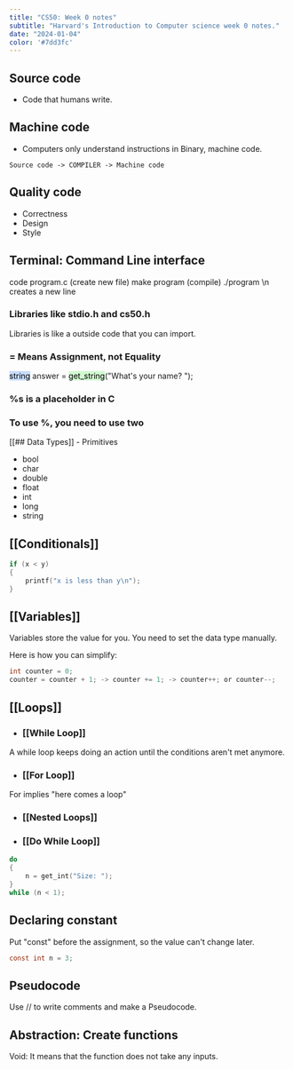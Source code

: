 ```yaml
---
title: "CS50: Week 0 notes"
subtitle: "Harvard's Introduction to Computer science week 0 notes."
date: "2024-01-04"
color: '#7dd3fc'
---
```


## Source code

- Code that humans write.

## Machine code

- Computers only understand instructions in Binary, machine code.
```
Source code -> COMPILER -> Machine code
```
## Quality code

- Correctness
- Design
- Style

## Terminal: Command Line interface

code program.c (create new file)
make program (compile)
./program 
\\n creates a new line

### Libraries like stdio.h and cs50.h

Libraries is like a outside code that you can import.

### = Means Assignment, not Equality

<mark style="background: #ADCCFFA6;">string</mark> answer = <mark style="background: #BBFABBA6;">get_string</mark>("What's your name? ");

### %s is a placeholder in C

### To use %, you need to use two

[[## Data Types]] - Primitives

- bool
- char
- double
- float 
- int 
- long 
- string
 
## [[Conditionals]]

```c
if (x < y)
{
	printf("x is less than y\n");
}
```
## [[Variables]]

Variables store the value for you. You need to set the data type manually.

Here is how you can simplify:
```c 
int counter = 0;
counter = counter + 1; -> counter += 1; -> counter++; or counter--;
```
## [[Loops]]

- ### [[While Loop]]
A while loop keeps doing an action until the conditions aren't met anymore.

- ### [[For Loop]]
For implies "here comes a loop"

- ### [[Nested Loops]]

- ### [[Do While Loop]]
```c
do
{
	n = get_int("Size: ");
}
while (n < 1);
```

## Declaring constant 
Put "const" before the assignment, so the value can't change later.
```c
const int n = 3;
```
## Pseudocode

Use // to write comments and make a Pseudocode.

## Abstraction: Create functions
Void: It means that the function does not take any inputs.
```c

```